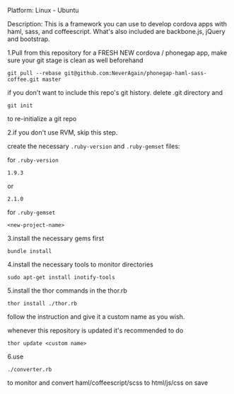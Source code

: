 Platform: Linux - Ubuntu

Description: This is a framework you can use to develop cordova apps with haml, sass, and coffeescript. What's also included are backbone.js, jQuery and bootstrap. 

1.Pull from this repository for a FRESH NEW cordova / phonegap app, make sure your git stage is clean as well beforehand

    git pull --rebase git@github.com:NeverAgain/phonegap-haml-sass-coffee.git master

  if you don't want to include this repo's git history. delete .git directory and

    git init

  to re-initialize a git repo

2.if you don't use RVM, skip this step.

  create the necessary `.ruby-version` and `.ruby-gemset` files:

  for `.ruby-version`

    1.9.3

  or

    2.1.0

  for `.ruby-gemset`

    <new-project-name>

3.install the necessary gems first

    bundle install

4.install the necessary tools to monitor directories

    sudo apt-get install inotify-tools

5.install the thor commands in the thor.rb

    thor install ./thor.rb

  follow the instruction and give it a custom name as you wish.

  whenever this repository is updated it's recommended to do

    thor update <custom name>

6.use

    ./converter.rb

  to monitor and convert haml/coffeescript/scss to html/js/css on save
